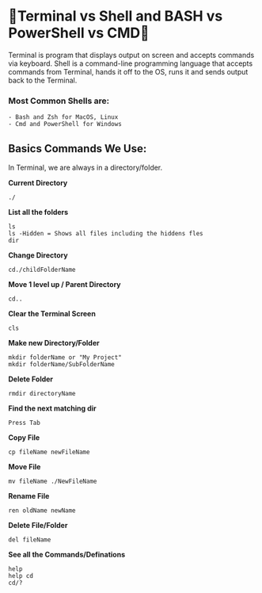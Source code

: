 # 🔰Terminal vs Shell and BASH vs PowerShell vs CMD🔰

Terminal is program that displays output on screen and accepts commands via keyboard. Shell is a command-line programming language that accepts commands from Terminal, hands it off to the OS, runs it and sends output back to the Terminal. 

### Most Common Shells are:

    - Bash and Zsh for MacOS, Linux
    - Cmd and PowerShell for Windows

## Basics Commands We Use: 

In Terminal, we are always in a directory/folder. 

**Current Directory**

    ./

**List all the folders**     

    ls 
    ls -Hidden = Shows all files including the hiddens fles
    dir

**Change Directory**

    cd./childFolderName

**Move 1 level up / Parent Directory**

    cd..
    
**Clear the Terminal Screen**

    cls
    
**Make new Directory/Folder**

    mkdir folderName or "My Project"
    mkdir folderName/SubFolderName

**Delete Folder**

    rmdir directoryName

**Find the next matching dir**

    Press Tab

 **Copy File**

    cp fileName newFileName

**Move File**

    mv fileName ./NewFileName

**Rename File**

    ren oldName newName

**Delete File/Folder**

    del fileName

**See all the Commands/Definations** 

    help
    help cd
    cd/?

